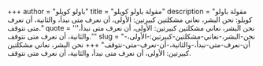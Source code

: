 +++
author = "باولو كويلو"
title = "مقولة باولو كويلو"
description = "مقولة باولو كويلو: نحن البشر، نعاني مشكلتين كبيرتين: الأولى، أن نعرف متى نبدأ، والثانية، أن نعرف متى نتوقف."
quote = '''نحن البشر، نعاني مشكلتين كبيرتين: الأولى، أن نعرف متى نبدأ، والثانية، أن نعرف متى نتوقف.'''
slug = "نحن-البشر،-نعاني-مشكلتين-كبيرتين:-الأولى،-أن-نعرف-متى-نبدأ،-والثانية،-أن-نعرف-متى-نتوقف"
+++
نحن البشر، نعاني مشكلتين كبيرتين: الأولى، أن نعرف متى نبدأ، والثانية، أن نعرف متى نتوقف.
